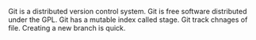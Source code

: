 Git is a distributed version control system.
Git is free software distributed under the GPL.
Git has a mutable index called stage.
Git track chnages of file.
Creating a new branch is quick.
